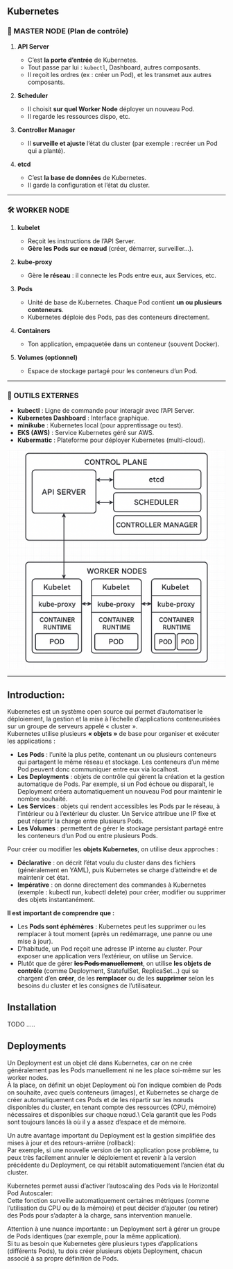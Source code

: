 ## Kubernetes

### 🧠 MASTER NODE (Plan de contrôle)

1. **API Server**

    * C’est **la porte d’entrée** de Kubernetes.
    * Tout passe par lui : `kubectl`, Dashboard, autres composants.
    * Il reçoit les ordres (ex : créer un Pod), et les transmet aux autres composants.

2. **Scheduler**

    * Il choisit **sur quel Worker Node** déployer un nouveau Pod.
    * Il regarde les ressources dispo, etc.

3. **Controller Manager**

    * Il **surveille et ajuste** l’état du cluster (par exemple : recréer un Pod qui a planté).

4. **etcd**

    * C’est **la base de données** de Kubernetes.
    * Il garde la configuration et l’état du cluster.

---

### 🛠 WORKER NODE

1. **kubelet**

    * Reçoit les instructions de l’API Server.
    * **Gère les Pods sur ce nœud** (créer, démarrer, surveiller…).

2. **kube-proxy**

    * Gère **le réseau** : il connecte les Pods entre eux, aux Services, etc.

3. **Pods**

    * Unité de base de Kubernetes. Chaque Pod contient **un ou plusieurs conteneurs**.
    * Kubernetes déploie des Pods, pas des conteneurs directement.

4. **Containers**

    * Ton application, empaquetée dans un conteneur (souvent Docker).

5. **Volumes (optionnel)**

    * Espace de stockage partagé pour les conteneurs d’un Pod.

---

### 🔗 OUTILS EXTERNES

* **kubectl** : Ligne de commande pour interagir avec l’API Server.
* **Kubernetes Dashboard** : Interface graphique.
* **minikube** : Kubernetes local (pour apprentissage ou test).
* **EKS (AWS)** : Service Kubernetes géré sur AWS.
* **Kubermatic** : Plateforme pour déployer Kubernetes (multi-cloud).

![](./images/kub.png)

---
## Introduction:
Kubernetes est un système open source qui permet d’automatiser le déploiement, la gestion et la mise à l’échelle d’applications conteneurisées sur un groupe de serveurs appelé « cluster ».\
Kubernetes utilise plusieurs **« objets »** de base pour organiser et exécuter les applications :

- **Les Pods** : l’unité la plus petite, contenant un ou plusieurs conteneurs qui partagent le même réseau et stockage. Les conteneurs d’un même Pod peuvent donc communiquer entre eux via localhost.
- **Les Deployments** : objets de contrôle qui gèrent la création et la gestion automatique de Pods. Par exemple, si un Pod échoue ou disparaît, le Deployment créera automatiquement un nouveau Pod pour maintenir le nombre souhaité.
- **Les Services** : objets qui rendent accessibles les Pods par le réseau, à l’intérieur ou à l’extérieur du cluster. Un Service attribue une IP fixe et peut répartir la charge entre plusieurs Pods.
- **Les Volumes** : permettent de gérer le stockage persistant partagé entre les conteneurs d’un Pod ou entre plusieurs Pods.

Pour créer ou modifier les **objets Kubernetes**, on utilise deux approches :

- **Déclarative** : on décrit l’état voulu du cluster dans des fichiers (généralement en YAML), puis Kubernetes se charge d’atteindre et de maintenir cet état.
- **Impérative** : on donne directement des commandes à Kubernetes (exemple : kubectl run, kubectl delete) pour créer, modifier ou supprimer des objets instantanément.

**Il est important de comprendre que :**

- Les **Pods sont éphémères** : Kubernetes peut les supprimer ou les remplacer à tout moment (après un redémarrage, une panne ou une mise à jour).
- D’habitude, un Pod reçoit une adresse IP interne au cluster. Pour exposer une application vers l’extérieur, on utilise un Service.
- Plutôt que de gérer **~~les Pods manuellement~~**, on utilise **les objets de contrôle** (comme Deployment, StatefulSet, ReplicaSet…) qui se chargent d’en **créer**, de les **remplacer** ou de les **supprimer** selon les besoins du cluster et les consignes de l’utilisateur.

## Installation
TODO .....
## Deployments

Un Deployment est un objet clé dans Kubernetes, car on ne crée généralement pas les Pods manuellement ni ne les place soi-même sur les worker nodes.\
À la place, on définit un objet Deployment où l’on indique combien de Pods on souhaite, avec quels conteneurs (images), et Kubernetes se charge de créer automatiquement ces Pods et de les répartir sur les nœuds disponibles du cluster, en tenant compte des ressources (CPU, mémoire) nécessaires et disponibles sur chaque nœud.\ 
Cela garantit que les Pods sont toujours lancés là où il y a assez d’espace et de mémoire.

Un autre avantage important du Deployment est la gestion simplifiée des mises à jour et des retours-arrière (rollback):\
Par exemple, si une nouvelle version de ton application pose problème, tu peux très facilement annuler le déploiement et revenir à la version précédente du Deployment, ce qui rétablit automatiquement l’ancien état du cluster.

Kubernetes permet aussi d’activer l’autoscaling des Pods via le Horizontal Pod Autoscaler:\
Cette fonction surveille automatiquement certaines métriques (comme l’utilisation du CPU ou de la mémoire) et peut décider d’ajouter (ou retirer) des Pods pour s’adapter à la charge, sans intervention manuelle.

Attention à une nuance importante : un Deployment sert à gérer un groupe de Pods identiques (par exemple, pour la même application).\
Si tu as besoin que Kubernetes gère plusieurs types d’applications (différents Pods), tu dois créer plusieurs objets Deployment, chacun associé à sa propre définition de Pods.

